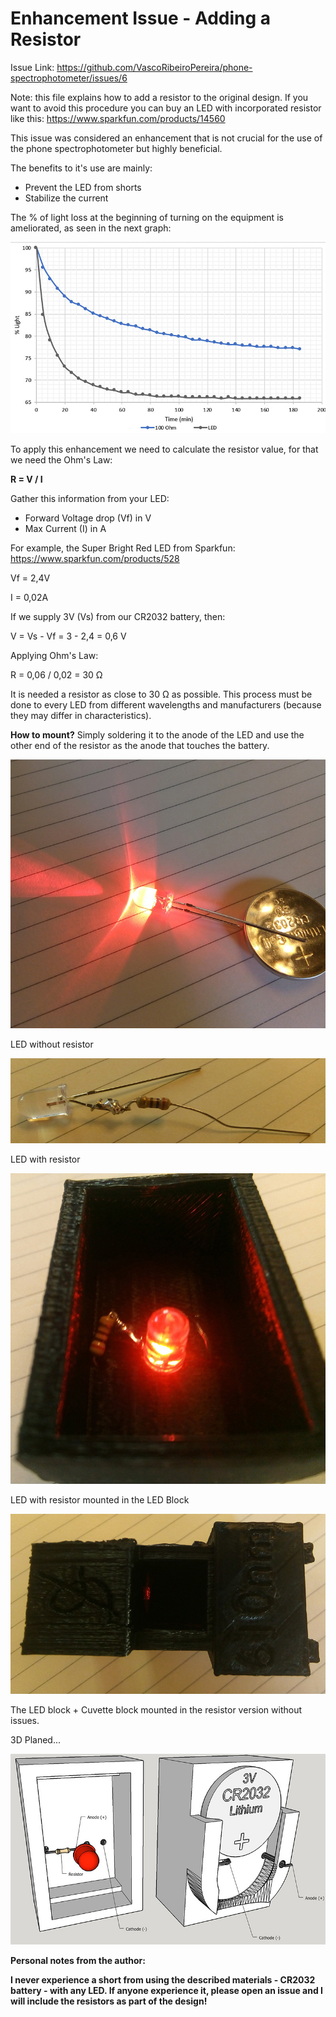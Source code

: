# Enhancement Issue - Adding a Resistor

Issue Link: https://github.com/VascoRibeiroPereira/phone-spectrophotometer/issues/6


Note: this file explains how to add a resistor to the original design. If you want to avoid this procedure you can buy an LED with incorporated resistor like this: https://www.sparkfun.com/products/14560


This issue was considered an enhancement that is not crucial for the use of the phone spectrophotometer but highly beneficial.

The benefits to it's use are mainly:
<ul>
  <li>Prevent the LED from shorts</li>
  <li>Stabilize the current</li>
</ul>



The % of light loss at the beginning of turning on the equipment is ameliorated, as seen in the next graph:

![alt text](https://github.com/VascoRibeiroPereira/phone-spectrophotometer/blob/master/images/LEDVsResistot.jpg?raw=true)


To apply this enhancement we need to calculate the resistor value, for that we need the Ohm's Law:

<b>R = V / I</b>

Gather this information from your LED:
<ul>
  <li>Forward Voltage drop (Vf) in V </li>
  <li>Max Current (I) in A</li>
</ul>

For example, the Super Bright Red LED from Sparkfun: https://www.sparkfun.com/products/528

Vf = 2,4V <p>
I = 0,02A

If we supply 3V (Vs) from our CR2032 battery, then:

V = Vs - Vf = 3 - 2,4 = 0,6 V

Applying Ohm's Law:

R = 0,06 / 0,02 = 30 Ω

It is needed a resistor as close to 30 Ω as possible. This process must be done to every LED from different wavelengths and manufacturers (because they may differ in characteristics).

<b>How to mount?</b> Simply soldering it to the anode of the LED and use the other end of the resistor as the anode that touches the battery.


![alt text](https://github.com/VascoRibeiroPereira/phone-spectrophotometer/blob/master/images/LED.jpg?raw=true)<p>
LED without resistor

![alt text](https://github.com/VascoRibeiroPereira/phone-spectrophotometer/blob/master/images/LED_Resistor.jpg)<p>
LED with resistor

![alt text](https://github.com/VascoRibeiroPereira/phone-spectrophotometer/blob/master/images/LED_Block_Resistor.jpg?raw=true)<p>
LED with resistor mounted in the LED Block

![alt text](https://github.com/VascoRibeiroPereira/phone-spectrophotometer/blob/master/images/Assembled.jpg?raw=true)<p>
The LED block + Cuvette block mounted in the resistor version without issues.

3D Planed...

![alt text](https://github.com/VascoRibeiroPereira/phone-spectrophotometer/blob/master/images/Planed_Block.jpg?raw=true)<p>

<b>Personal notes from the author:<p>
I never experience a short from using the described materials - CR2032 battery - with any LED. If anyone experience it, please open an issue and I will include the resistors as part of the design!</b>
